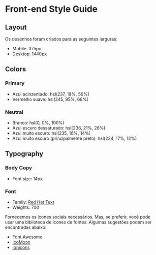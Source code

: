 # Front-end Style Guide

## Layout

Os desenhos foram criados para as seguintes larguras:

-   Mobile: 375px
-   Desktop: 1440px

## Colors

### Primary

-   Azul acinzentado: hsl(237, 18%, 59%)
-   Vermelho suave: hsl(345, 95%, 68%)

### Neutral

-   Branco: hsl(0, 0%, 100%)
-   Azul escuro dessaturado: hsl(236, 21%, 26%)
-   Azul muito escuro: hsl(235, 16%, 14%)
-   Azul muito escuro (principalmente preto): hsl(234, 17%, 12%)

## Typography

### Body Copy

-   Font size: 14px

### Font

-   Family: [Red Hat Text](https://fonts.google.com/specimen/Red+Hat+Text)
-   Weights: 700

Fornecemos os ícones sociais necessários. Mas, se preferir, você pode usar uma biblioteca de ícones de fontes. Algumas sugestões podem ser encontradas abaixo:

-   [Font Awesome](https://fontawesome.com)
-   [IcoMoon](https://icomoon.io)
-   [Ionicons](https://ionicons.com)
